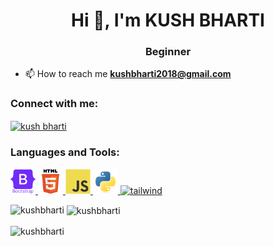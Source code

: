 <h1 align="center">Hi 👋, I'm KUSH BHARTI</h1>
<h3 align="center"><b>Beginner</b></h3>

- 📫 How to reach me **kushbharti2018@gmail.com**

<h3 align="left">Connect with me:</h3>
<p align="left">
<a href="https://linkedin.com/in/kush bharti" target="blank"><img align="center" src="https://raw.githubusercontent.com/rahuldkjain/github-profile-readme-generator/master/src/images/icons/Social/linked-in-alt.svg" alt="kush bharti" height="30" width="40" /></a>
</p>

<h3 align="left">Languages and Tools:</h3>
<p align="left"> <a href="https://getbootstrap.com" target="_blank" rel="noreferrer"> <img src="https://raw.githubusercontent.com/devicons/devicon/master/icons/bootstrap/bootstrap-plain-wordmark.svg" alt="bootstrap" width="40" height="40"/> </a> <a href="https://www.w3.org/html/" target="_blank" rel="noreferrer"> <img src="https://raw.githubusercontent.com/devicons/devicon/master/icons/html5/html5-original-wordmark.svg" alt="html5" width="40" height="40"/> </a> <a href="https://developer.mozilla.org/en-US/docs/Web/JavaScript" target="_blank" rel="noreferrer"> <img src="https://raw.githubusercontent.com/devicons/devicon/master/icons/javascript/javascript-original.svg" alt="javascript" width="40" height="40"/> </a> <a href="https://www.python.org" target="_blank" rel="noreferrer"> <img src="https://raw.githubusercontent.com/devicons/devicon/master/icons/python/python-original.svg" alt="python" width="40" height="40"/> </a> <a href="https://tailwindcss.com/" target="_blank" rel="noreferrer"> <img src="https://www.vectorlogo.zone/logos/tailwindcss/tailwindcss-icon.svg" alt="tailwind" width="40" height="40"/> </a> </p>

<p><img align="left" src="https://github-readme-stats.vercel.app/api/top-langs?username=kushbharti&show_icons=true&locale=en&layout=compact" alt="kushbharti" /></p>

<p>&nbsp;<img align="center" src="https://github-readme-stats.vercel.app/api?username=kushbharti&show_icons=true&locale=en" alt="kushbharti" /></p>

<p><img align="center" src="https://github-readme-streak-stats.herokuapp.com/?user=kushbharti&" alt="kushbharti" /></p>

